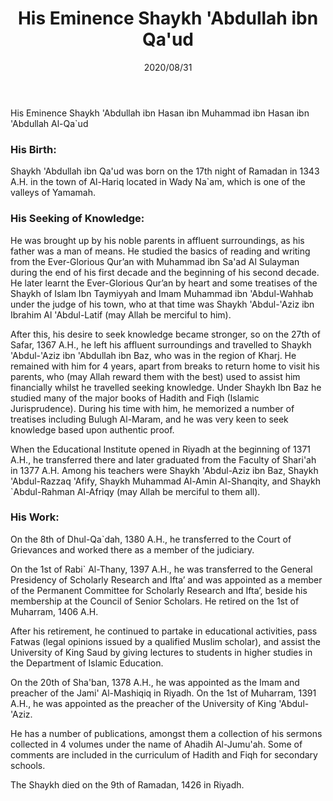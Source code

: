 ﻿---
layout: page
title: "His Eminence Shaykh 'Abdullah ibn Qa'ud"
publisher: "alsalafiyyah@icloud.com"
hijri: Muharram 12, 1442 AH
date: 2020/08/31
category: [biography]
permalink: /biography/qaud
---

His Eminence Shaykh 'Abdullah ibn Hasan ibn Muhammad ibn Hasan ibn 'Abdullah Al-Qa`ud

### His Birth:

Shaykh 'Abdullah ibn Qa'ud was born on the 17th night of Ramadan in 1343 A.H. in the town of Al-Hariq located in Wady Na`am, which is one of the valleys of Yamamah.

### His Seeking of Knowledge:

He was brought up by his noble parents in affluent surroundings, as his father was a man of means. He studied the basics of reading and writing from the Ever-Glorious Qur’an with Muhammad ibn Sa'ad Al Sulayman during the end of his first decade and the beginning of his second decade. He later learnt the Ever-Glorious Qur’an by heart and some treatises of the Shaykh of Islam Ibn Taymiyyah and Imam Muhammad ibn 'Abdul-Wahhab under the judge of his town, who at that time was Shaykh 'Abdul-'Aziz ibn Ibrahim Al 'Abdul-Latif (may Allah be merciful to him).

After this, his desire to seek knowledge became stronger, so on the 27th of Safar, 1367 A.H., he left his affluent surroundings and travelled to Shaykh 'Abdul-'Aziz ibn 'Abdullah ibn Baz, who was in the region of Kharj. He remained with him for 4 years, apart from breaks to return home to visit his parents, who (may Allah reward them with the best) used to assist him financially whilst he travelled seeking knowledge. Under Shaykh Ibn Baz he studied many of the major books of Hadith and Fiqh (Islamic Jurisprudence). During his time with him, he memorized a number of treatises including Bulugh Al-Maram, and he was very keen to seek knowledge based upon authentic proof.

When the Educational Institute opened in Riyadh at the beginning of 1371 A.H., he transferred there and later graduated from the Faculty of Shari'ah in 1377 A.H. Among his teachers were Shaykh 'Abdul-Aziz ibn Baz, Shaykh 'Abdul-Razzaq 'Afify, Shaykh Muhammad Al-Amin Al-Shanqity, and Shaykh `Abdul-Rahman Al-Afriqy (may Allah be merciful to them all).

### His Work:

On the 8th of Dhul-Qa`dah, 1380 A.H., he transferred to the Court of Grievances and worked there as a member of the judiciary.

On the 1st of Rabi` Al-Thany, 1397 A.H., he was transferred to the General Presidency of Scholarly Research and Ifta’ and was appointed as a member of the Permanent Committee for Scholarly Research and Ifta’, beside his membership at the Council of Senior Scholars. He retired on the 1st of Muharram, 1406 A.H.

After his retirement, he continued to partake in educational activities, pass Fatwas (legal opinions issued by a qualified Muslim scholar), and assist the University of King Saud by giving lectures to students in higher studies in the Department of Islamic Education.

On the 20th of Sha'ban, 1378 A.H., he was appointed as the Imam and preacher of the Jami' Al-Mashiqiq in Riyadh. On the 1st of Muharram, 1391 A.H., he was appointed as the preacher of the University of King 'Abdul-'Aziz.

He has a number of publications, amongst them a collection of his sermons collected in 4 volumes under the name of Ahadih Al-Jumu'ah. Some of comments are included in the curriculum of Hadith and Fiqh for secondary schools.

The Shaykh died on the 9th of Ramadan, 1426 in Riyadh.

